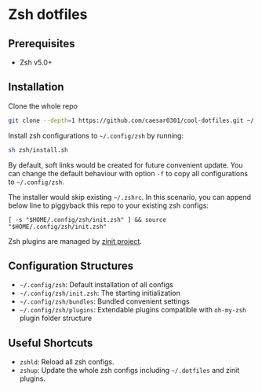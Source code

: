 # Zsh dotfiles

## Prerequisites

* Zsh v5.0+

## Installation

Clone the whole repo

```bash
git clone --depth=1 https://github.com/caesar0301/cool-dotfiles.git ~/.dotfiles
```

Install zsh configurations to `~/.config/zsh` by running:

```bash
sh zsh/install.sh
```

By default, soft links would be created for future convenient update. You can change the default behaviour with option `-f` to copy all configurations to `~/.config/zsh`.

The installer would skip existing `~/.zshrc`. In this scenario, you can append below line to piggyback this repo to your existing zsh configs:

```
[ -s "$HOME/.config/zsh/init.zsh" ] && source "$HOME/.config/zsh/init.zsh"
```

Zsh plugins are managed by [zinit project](https://github.com/zdharma-continuum/zinit.git).

## Configuration Structures

* `~/.config/zsh`: Default installation of all configs
* `~/.config/zsh/init.zsh`: The starting initialization
* `~/.config/zsh/bundles`: Bundled convenient settings
* `~/.config/zsh/plugins`: Extendable plugins compatible with `oh-my-zsh` plugin folder structure

## Useful Shortcuts

* `zshld`: Reload all zsh configs.
* `zshup`: Update the whole zsh configs including `~/.dotfiles` and zinit plugins.
